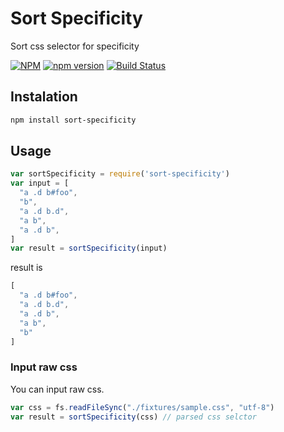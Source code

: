 # Sort Specificity

Sort css selector for specificity


[![NPM](https://nodei.co/npm/sort-specificity.png?downloads=true&downloadRank=true&stars=true)](https://nodei.co/npm/sort-specificity/)
[![npm version](https://badge.fury.io/js/sort-specificity.svg)](https://badge.fury.io/js/sort-specificity)
[![Build Status](https://travis-ci.org/inuscript/sort-specificity.svg?branch=master)](https://travis-ci.org/inuscript/sort-specificity)



## Instalation

```sh
npm install sort-specificity
```

## Usage

```js
var sortSpecificity = require('sort-specificity')
var input = [
  "a .d b#foo",
  "b",
  "a .d b.d",
  "a b",
  "a .d b",
]
var result = sortSpecificity(input)
```

result is

```js
[
  "a .d b#foo",
  "a .d b.d",
  "a .d b",
  "a b",
  "b"
]
```

### Input raw css
You can input raw css.

```js
var css = fs.readFileSync("./fixtures/sample.css", "utf-8")
var result = sortSpecificity(css) // parsed css selctor
```
